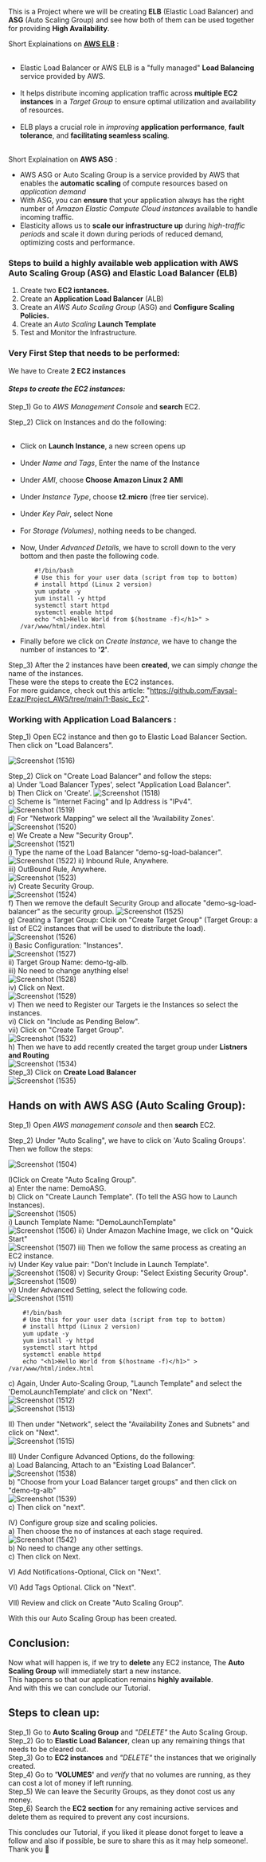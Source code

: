 This is a Project where we will be creating <b>ELB</b> (Elastic Load Balancer) and <b>ASG</b> (Auto Scaling Group) and see how both of them can be used together for providing <b>High Availability</b>.  

Short Explainations on <u><b>AWS ELB</b></u> :  
    <ul>   
      <li>Elastic Load Balancer or AWS ELB is a "fully managed" <b>Load Balancing</b> service provided by AWS.</li>  
      <li>It helps distribute incoming application traffic across <b>multiple EC2 instances</b> in a <i>Target Group</i> to ensure optimal utilization and availability of resources.</li>  
      <li>ELB plays a crucial role in <i>improving</i> <b>application performance</b>, <b>fault tolerance</b>, and <b>facilitating seamless scaling</b>.</li>  
    </ul>  

Short Explaination on <b>AWS ASG</b> : 
  <ul>
    <li>AWS ASG or Auto Scaling Group is a service provided by AWS that enables the <b>automatic scaling</b> of compute resources based on <i>application demand</i></li>  
    <li>With ASG, you can <b>ensure</b> that your application always has the right number of <i>Amazon Elastic Compute Cloud instances</i> available to handle incoming traffic.</li>  
    <li>Elasticity allows us to <b>scale our infrastructure up</b> during <i>high-traffic periods</i> and scale it down during periods of reduced demand, optimizing costs and performance.</li>
  </ul>  

  <h3>Steps to build a highly available web application with AWS Auto Scaling Group (ASG) and Elastic Load Balancer (ELB)</h3>  
  <ol>
    <li>Create two <b>EC2 isntances.</b> </li>  
    <li>Create an <b>Application Load Balancer</b> (ALB) </li>  
    <li>Create an <i>AWS Auto Scaling Group</i> (ASG) and <b>Configure Scaling Policies.</b></li>  
    <li>Create an <i>Auto Scaling</i> <b>Launch Template</b></li>  
    <li>Test and Monitor the Infrastructure.</li>
  </ol>  

<h3>Very First Step that needs to be performed: </h3>    

We have to Create <b>2 EC2 instances</b>  


<h4><i>Steps to create the EC2 instances:</i></h4>    

Step_1) Go to <i>AWS Management Console</i> and <b>search</b> EC2.    

Step_2) Click on Instances and do the following:  
    <ul>  
        <li>Click on <b>Launch Instance</b>, a new screen opens up</li>  
        <li>Under <i>Name and Tags</i>, Enter the name of the Instance</li>  
        <li>Under <i>AMI</i>, choose <b>Choose Amazon Linux 2 AMI</b></li>  
        <li>Under <i>Instance Type</i>, choose <b>t2.micro</b> (free tier service).</li>  
        <li>Under <i>Key Pair</i>, select None</li>  
        <li>For <i>Storage (Volumes)</i>, nothing needs to be changed. </li>  
        <li>Now, Under <i>Advanced Details</i>, we have to scroll down to the very bottom and then paste the following code. </li>  
  
        #!/bin/bash  
        # Use this for your user data (script from top to bottom)  
        # install httpd (Linux 2 version)  
        yum update -y  
        yum install -y httpd  
        systemctl start httpd  
        systemctl enable httpd  
        echo "<h1>Hello World from $(hostname -f)</h1>" > /var/www/html/index.html  
<li>Finally before we click on <i>Create Instance</i>, we have to change the number of instances to <b>'2'</b>.</li>        
</ul>      

Step_3) After the 2 instances have been <b>created</b>, we can simply <i>change</i> the name of the instances.  
These were the steps to create the EC2 instances.  
For more guidance, check out this article:  "https://github.com/Faysal-Ezaz/Project_AWS/tree/main/1-Basic_Ec2".  


<h3>Working with <b>Application Load Balancers</b> :</h3>  
Step_1) Open EC2 instance and then go to Elastic Load Balancer Section. Then click on "Load Balancers".    

![Screenshot (1516)](https://github.com/Faysal-Ezaz/Project_AWS/assets/95119493/c0380e3b-4421-42b9-9d02-fff154e7115b)  

Step_2) Click on "Create Load Balancer" and follow the steps:  
        a) Under 'Load Balancer Types', select "Application Load Balancer".   
        b) Then Click on 'Create'.
        ![Screenshot (1518)](https://github.com/Faysal-Ezaz/Project_AWS/assets/95119493/0fb72277-cbeb-4a21-976b-b1718c1cdadb)    
        c) Scheme is "Internet Facing" and Ip Address is "IPv4".  
        ![Screenshot (1519)](https://github.com/Faysal-Ezaz/Project_AWS/assets/95119493/6dd67486-8623-479e-bbbb-64093077022d)  
        d) For "Network Mapping"  we select all the 'Availability Zones'.  
        ![Screenshot (1520)](https://github.com/Faysal-Ezaz/Project_AWS/assets/95119493/48d4ae3d-0de6-43ad-9a7a-89bdb9fa1aae)  
        e) We Create a New "Security Group".  
        ![Screenshot (1521)](https://github.com/Faysal-Ezaz/Project_AWS/assets/95119493/1fcfb573-0172-4472-b0c7-ec4654331e84)  
            i) Type the name of the Load Balancer "demo-sg-load-balancer".  
            ![Screenshot (1522)](https://github.com/Faysal-Ezaz/Project_AWS/assets/95119493/97a97a33-7322-4aff-8cde-a012034a86ae)
            ii) Inbound Rule, Anywhere.   
            iii) OutBound Rule, Anywhere.  
            ![Screenshot (1523)](https://github.com/Faysal-Ezaz/Project_AWS/assets/95119493/9364d7e6-8c91-449a-804f-8161ff941413)  
            iv) Create Security Group.   
            ![Screenshot (1524)](https://github.com/Faysal-Ezaz/Project_AWS/assets/95119493/5b2cf109-b8b8-46d5-9b92-334740e330ea)  
        f) Then we remove the default Security Group and allocate "demo-sg-load-balancer" as the security group. 
        ![Screenshot (1525)](https://github.com/Faysal-Ezaz/Project_AWS/assets/95119493/30005f8d-6b4a-4a67-8322-274845a7058e)  
        g) Creating a Target Group: Clcik on "Create Target Group" (Target Group: a list of EC2 instances that will be used to distribute the load).  
            ![Screenshot (1526)](https://github.com/Faysal-Ezaz/Project_AWS/assets/95119493/8bf50b9d-e76a-4f5b-8b15-3780ff7f366c)  
            i) Basic Configuration: "Instances".   
            ![Screenshot (1527)](https://github.com/Faysal-Ezaz/Project_AWS/assets/95119493/bd1550e4-f0bd-4745-9adb-c02ebba15f29)  
            ii) Target Group Name: demo-tg-alb.  
            iii) No need to change anything else!  
            ![Screenshot (1528)](https://github.com/Faysal-Ezaz/Project_AWS/assets/95119493/03cfdca2-96cf-4d99-9afd-2d8077e206da)  
            iv) Click on Next.  
            ![Screenshot (1529)](https://github.com/Faysal-Ezaz/Project_AWS/assets/95119493/85928b80-714e-4524-b2d5-2dd856a0ec7a)  
            v) Then we need to Register our Targets ie the Instances so select the instances.  
            vi) Click on "Include as Pending Below".  
            vii) Click on "Create Target Group".  
            ![Screenshot (1532)](https://github.com/Faysal-Ezaz/Project_AWS/assets/95119493/c23f2c40-e793-4a4c-abc7-8588f83dbef1)  
        h) Then we have to add recently created the target group under <b>Listners and Routing</b>  
        ![Screenshot (1534)](https://github.com/Faysal-Ezaz/Project_AWS/assets/95119493/4257343f-31f3-4eb0-8f65-93acff689212)  
        Step_3) Click on <b>Create Load Balancer</b>  
        ![Screenshot (1535)](https://github.com/Faysal-Ezaz/Project_AWS/assets/95119493/0b7d3068-336b-4f6a-88ec-69a2a035fa0e)  

        
<h2>Hands on with <b>AWS ASG (Auto Scaling Group): </b></h2>  

Step_1) Open <i>AWS management console</i> and then <b>search</b> EC2.  

Step_2) Under "Auto Scaling", we have to click on 'Auto Scaling Groups'. Then we follow the steps:  

![Screenshot (1504)](https://github.com/Faysal-Ezaz/Project_AWS/assets/95119493/7cf8f124-0d93-4518-8471-2d7a878504a3)  

I)Click on Create "Auto Scaling Group".   
    a) Enter the name: DemoASG.  
    b) Click on "Create Launch Template".  (To tell the ASG how to Launch Instances).  
    ![Screenshot (1505)](https://github.com/Faysal-Ezaz/Project_AWS/assets/95119493/8da74c15-81a4-4535-a86e-13df6b0f9190)  
        i) Launch Template Name: "DemoLaunchTemplate"    
        ![Screenshot (1506)](https://github.com/Faysal-Ezaz/Project_AWS/assets/95119493/7ac71ad6-dc34-4fca-bfab-3c28df09b283)
        ii) Under Amazon Machine Image, we click on "Quick Start"  
        ![Screenshot (1507)](https://github.com/Faysal-Ezaz/Project_AWS/assets/95119493/69ac3d27-03b8-4fa9-a3e0-a31c9b8fe6f9)
        iii) Then we follow the same process as creating an EC2 instance.  
        iv) Under Key value pair: "Don't Include in Launch Template".  
          ![Screenshot (1508)](https://github.com/Faysal-Ezaz/Project_AWS/assets/95119493/de67442d-4d14-4da4-917a-88f4e486d871)
        v) Security Group: "Select Existing Security Group".  
        ![Screenshot (1509)](https://github.com/Faysal-Ezaz/Project_AWS/assets/95119493/5bd66bdf-d69b-4076-ab84-444e57a91a34)  
        vi) Under Advanced Setting, select the following code.  
        ![Screenshot (1511)](https://github.com/Faysal-Ezaz/Project_AWS/assets/95119493/de62e588-e7a6-4c51-8090-29706f1cb135)


        #!/bin/bash  
        # Use this for your user data (script from top to bottom)  
        # install httpd (Linux 2 version)  
        yum update -y  
        yum install -y httpd  
        systemctl start httpd  
        systemctl enable httpd  
        echo "<h1>Hello World from $(hostname -f)</h1>" > /var/www/html/index.html   

c) Again, Under Auto-Scaling Group, "Launch Template" and select the 'DemoLaunchTemplate' and click on "Next".   
![Screenshot (1512)](https://github.com/Faysal-Ezaz/Project_AWS/assets/95119493/9d083bfc-3234-4e5a-a933-3af68f8b4b0a)    
![Screenshot (1513)](https://github.com/Faysal-Ezaz/Project_AWS/assets/95119493/b50686f0-06fa-4224-902b-3dc52e23d31d)


II) Then under "Network", select the "Availability Zones and Subnets" and click on "Next".   
![Screenshot (1515)](https://github.com/Faysal-Ezaz/Project_AWS/assets/95119493/52b5dda0-e7da-433c-892d-73b58cfff334)  

III) Under Configure Advanced Options, do the following:  
    a) Load Balancing, Attach to an "Existing Load Balancer".   
    ![Screenshot (1538)](https://github.com/Faysal-Ezaz/Project_AWS/assets/95119493/f1f972e6-61e9-486e-994e-1a905f108277)  
    b) "Choose from your Load Balancer target groups" and then click on "demo-tg-alb"  
    ![Screenshot (1539)](https://github.com/Faysal-Ezaz/Project_AWS/assets/95119493/83ecb117-280c-4150-ae8b-47426fc5f8ac)  
    c) Then click on "next".  

IV) Configure group size and scaling policies.  
    a) Then choose the no of instances at each stage required.  
    ![Screenshot (1542)](https://github.com/Faysal-Ezaz/Project_AWS/assets/95119493/ed69c1b5-5694-48cd-9a34-ac6f79778138)  
    b) No need to change any other settings.  
    c) Then click on Next.   

V) Add Notifications-Optional, Click on "Next".   

VI) Add Tags Optional. Click on "Next".   

VII) Review and click on Create "Auto Scaling Group".    


With this our Auto Scaling Group has been created.  

<h2>Conclusion:</h2>  

Now what will happen is, if we try to <b>delete</b> any EC2 instance, The <b>Auto Scaling Group</b> will immediately start a new instance.  
This happens so that our application remains <b>highly available</b>.  
And with this we can conclude our Tutorial. 



<h2>Steps to clean up: </h2>  

Step_1) Go to <b>Auto Scaling Group</b> and <i>"DELETE"</i> the Auto Scaling Group.  
Step_2) Go to <b>Elastic Load Balancer</b>, clean up any remaining things that needs to be cleared out.  
Step_3) Go to <b>EC2 instances</b> and <i>"DELETE"</i> the instances that we originally created.   
Step_4) Go to <b>'VOLUMES'</b> and <i>verify</i> that no volumes are running, as they can cost a lot of money if left running.   
Step_5) We can leave the Security Groups, as they donot cost us any money.  
Step_6) Search the <b>EC2 section</b> for any remaining active services and delete them as required to prevent any cost incursions. 



This concludes our Tutorial, if you liked it please donot forget to leave a follow and also if possible, be sure to share this as it may help someone!.  
Thank you 👋
